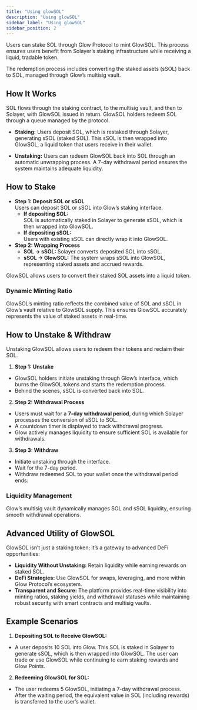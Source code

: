 ```yaml
---
title: "Using glowSOL"
description: "Using glowSOL"
sidebar_label: "Using glowSOL"
sidebar_position: 2
---
```


Users can stake SOL through Glow Protocol to mint GlowSOL. This process ensures users benefit from Solayer’s staking infrastructure while receiving a liquid, tradable token.

The redemption process includes converting the staked assets (sSOL) back to SOL, managed through Glow’s multisig vault.


## How It Works

SOL flows through the staking contract, to the multisig vault, and then to Solayer, with GlowSOL issued in return. GlowSOL holders redeem SOL through a queue managed by the protocol.

- **Staking:** Users deposit SOL, which is restaked through Solayer, generating sSOL (staked SOL). This sSOL is then wrapped into GlowSOL, a liquid token that users receive in their wallet.

- **Unstaking:** Users can redeem GlowSOL back into SOL through an automatic unwrapping process. A 7-day withdrawal period ensures the system maintains adequate liquidity.

## How to Stake

- **Step 1: Deposit SOL or sSOL**  
Users can deposit SOL or sSOL into Glow’s staking interface.
     - **If depositing SOL:**  
       SOL is automatically staked in Solayer to generate sSOL, which is then wrapped into GlowSOL.
     - **If depositing sSOL:**  
       Users with existing sSOL can directly wrap it into GlowSOL.
- **Step 2: Wrapping Process**  
     - **SOL → sSOL:** Solayer converts deposited SOL into sSOL.  
     - **sSOL → GlowSOL:** The system wraps sSOL into GlowSOL, representing staked assets and accrued rewards.

GlowSOL allows users to convert their staked SOL assets into a liquid token.

### Dynamic Minting Ratio

GlowSOL’s minting ratio reflects the combined value of SOL and sSOL in Glow’s vault relative to GlowSOL supply. This ensures GlowSOL accurately represents the value of staked assets in real-time.

## How to Unstake & Withdraw

Unstaking GlowSOL allows users to redeem their tokens and reclaim their SOL.

1. **Step 1: Unstake**

- GlowSOL holders initiate unstaking through Glow’s interface, which burns the GlowSOL tokens and starts the redemption process.
- Behind the scenes, sSOL is converted back into SOL.

2. **Step 2: Withdrawal Process**

- Users must wait for a **7-day withdrawal period**, during which Solayer processes the conversion of sSOL to SOL.
- A countdown timer is displayed to track withdrawal progress.
- Glow actively manages liquidity to ensure sufficient SOL is available for withdrawals.

3. **Step 3: Withdraw**
- Initiate unstaking through the interface.
- Wait for the 7-day period.
- Withdraw redeemed SOL to your wallet once the withdrawal period ends.

### Liquidity Management

Glow’s multisig vault dynamically manages SOL and sSOL liquidity, ensuring smooth withdrawal operations.

## Advanced Utility of GlowSOL

GlowSOL isn’t just a staking token; it’s a gateway to advanced DeFi opportunities:
- **Liquidity Without Unstaking:** Retain liquidity while earning rewards on staked SOL.
- **DeFi Strategies:** Use GlowSOL for swaps, leveraging, and more within Glow Protocol’s ecosystem.
- **Transparent and Secure:** The platform provides real-time visibility into minting ratios, staking yields, and withdrawal statuses while maintaining robust security with smart contracts and multisig vaults.

## Example Scenarios

1. **Depositing SOL to Receive GlowSOL:**

- A user deposits 10 SOL into Glow. This SOL is staked in Solayer to generate sSOL, which is then wrapped into GlowSOL. The user can trade or use GlowSOL while continuing to earn staking rewards and Glow Points.

2. **Redeeming GlowSOL for SOL:**

- The user redeems 5 GlowSOL, initiating a 7-day withdrawal process. After the waiting period, the equivalent value in SOL (including rewards) is transferred to the user’s wallet.
